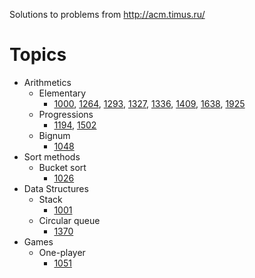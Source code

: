 Solutions to problems from http://acm.timus.ru/

# Topics

* Arithmetics
  * Elementary
    * [1000](http://acm.timus.ru/problem.aspx?space=1&num=1000), [1264](http://acm.timus.ru/problem.aspx?space=1&num=1264), [1293](http://acm.timus.ru/problem.aspx?space=1&num=1293), [1327](http://acm.timus.ru/problem.aspx?space=1&num=1327), [1336](http://acm.timus.ru/problem.aspx?space=1&num=1336), [1409](http://acm.timus.ru/problem.aspx?space=1&num=1409), [1638](http://acm.timus.ru/problem.aspx?space=1&num=1638), [1925](http://acm.timus.ru/problem.aspx?space=1&num=1925)
  * Progressions
    * [1194](http://acm.timus.ru/problem.aspx?space=1&num=1194), [1502](http://acm.timus.ru/problem.aspx?space=1&num=1502)
  * Bignum
    * [1048](http://acm.timus.ru/problem.aspx?space=1&num=1048)
* Sort methods
  * Bucket sort
    * [1026](http://acm.timus.ru/problem.aspx?space=1&num=1026)
* Data Structures
  * Stack
    * [1001](http://acm.timus.ru/problem.aspx?space=1&num=1001)
  * Circular queue
    * [1370](http://acm.timus.ru/problem.aspx?space=1&num=1370)
* Games
	* One-player
		* [1051](http://acm.timus.ru/problem.aspx?space=1&num=1051)